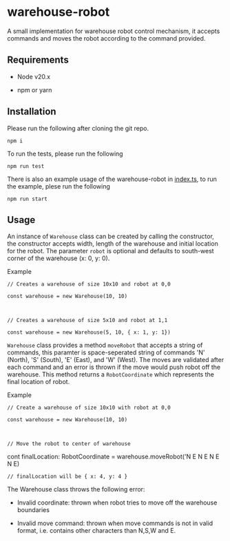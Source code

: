 
# warehouse-robot

  

A small implementation for warehouse robot control mechanism, it accepts commands and moves the robot according to the command provided.

  

## Requirements

  

- Node v20.x

- npm or yarn

  

## Installation

  

Please run the following after cloning the git repo.

  

    npm i

  

To run the tests, please run the following

  

    npm run test

  

There is also an example usage of the warehouse-robot in [index.ts](src/index.ts), to run the example, plese run the following

  

    npm run start

  

## Usage

  

An instance of `Warehouse` class can be created by calling the constructor, the constructor accepts width, length of the warehouse and initial location for the robot. The parameter `robot` is optional and defaults to south-west corner of the warehouse (x: 0, y: 0).

  

Example

  

    // Creates a warehouse of size 10x10 and robot at 0,0

    const warehouse = new Warehouse(10, 10)

  

    // Creates a warehouse of size 5x10 and robot at 1,1

    const warehouse = new Warehouse(5, 10, { x: 1, y: 1})

  

`Warehouse` class provides a method `moveRobot` that accepts a string of commands, this paramter is space-seperated string of commands 'N' (North), 'S' (South), 'E' (East), and 'W' (West). The moves are validated after each command and an error is thrown if the move would push robot off the warehouse. This method returns a `RobotCoordinate` which represents the final location of robot.

  

Example

  

    // Create a warehouse of size 10x10 with robot at 0,0

    const warehouse = new Warehouse(10, 10)

  

    // Move the robot to center of warehouse

cont finalLocation: RobotCoordinate = warehouse.moveRobot('N E N E N E N E)

    // finalLocation will be { x: 4, y: 4 }

  

The Warehouse class throws the following error:

  

- Invalid coordinate: thrown when robot tries to move off the warehouse boundaries

- Invalid move command: thrown when move commands is not in valid format, i.e. contains other characters than N,S,W and E.